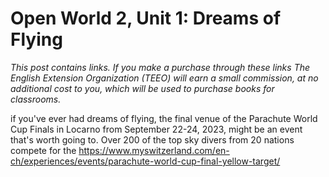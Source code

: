 
# Open World 2, Unit 1: Dreams of Flying
*This post contains links. If you make a purchase through these links The English Extension Organization (TEEO) will earn a small commission, at no additional cost to you, which will be used to purchase books for classrooms.*

if you've ever had dreams of flying, the final venue of the Parachute World Cup Finals in Locarno from September 22-24, 2023,  might be an event that's worth going to.  Over 200 of the top sky divers from 20 nations compete for the https://www.myswitzerland.com/en-ch/experiences/events/parachute-world-cup-final-yellow-target/
<!--stackedit_data:
eyJoaXN0b3J5IjpbLTEwMjI4MTQ2NDQsMjA5ODkxMzM2LC0xND
I1MDM1ODYyXX0=
-->